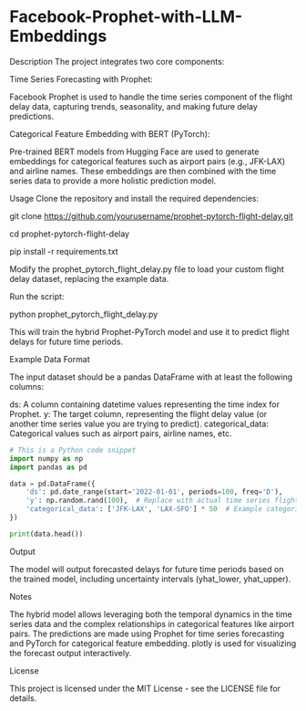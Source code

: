 # Facebook-Prophet-with-LLM-Embeddings
Description
The project integrates two core components:

Time Series Forecasting with Prophet: 

Facebook Prophet is used to handle the time series component of the flight delay data, capturing trends, seasonality, and making future delay predictions.

Categorical Feature Embedding with BERT (PyTorch):

Pre-trained BERT models from Hugging Face are used to generate embeddings for categorical features such as airport pairs (e.g., JFK-LAX) and airline names. These embeddings are then combined with the time series data to provide a more holistic prediction model.

Usage
Clone the repository and install the required dependencies:

git clone https://github.com/yourusername/prophet-pytorch-flight-delay.git

cd prophet-pytorch-flight-delay

pip install -r requirements.txt

Modify the prophet_pytorch_flight_delay.py file to load your custom flight delay dataset, replacing the example data.

Run the script:

python prophet_pytorch_flight_delay.py

This will train the hybrid Prophet-PyTorch model and use it to predict flight delays for future time periods.

Example Data Format

The input dataset should be a pandas DataFrame with at least the following columns:

ds: A column containing datetime values representing the time index for Prophet.
y: The target column, representing the flight delay value (or another time series value you are trying to predict).
categorical_data: Categorical values such as airport pairs, airline names, etc.

```python
# This is a Python code snippet
import numpy as np
import pandas as pd

data = pd.DataFrame({
    'ds': pd.date_range(start='2022-01-01', periods=100, freq='D'),
    'y': np.random.rand(100),  # Replace with actual time series flight delay data
    'categorical_data': ['JFK-LAX', 'LAX-SFO'] * 50  # Example categorical data
})

print(data.head())
```

Output

The model will output forecasted delays for future time periods based on the trained model, including uncertainty intervals (yhat_lower, yhat_upper).

Notes

The hybrid model allows leveraging both the temporal dynamics in the time series data and the complex relationships in categorical features like airport pairs.
The predictions are made using Prophet for time series forecasting and PyTorch for categorical feature embedding.
plotly is used for visualizing the forecast output interactively.

License

This project is licensed under the MIT License - see the LICENSE file for details.
